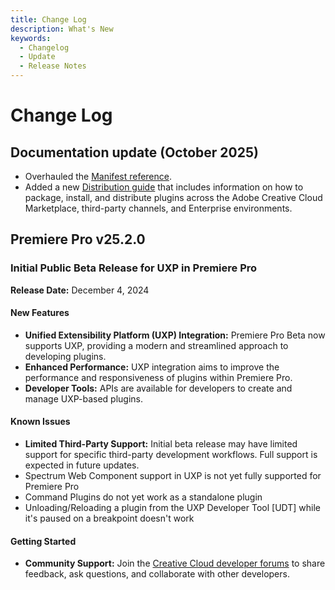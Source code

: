 ```yaml
---
title: Change Log
description: What's New
keywords:
  - Changelog
  - Update
  - Release Notes
---
```


# Change Log

## Documentation update (October 2025)

- Overhauled the [Manifest reference](../plugins/concepts/manifest/index.md).
- Added a new [Distribution guide](../resources/distribution/overview/index.md) that includes information on how to package, install, and distribute plugins across the Adobe Creative Cloud Marketplace, third-party channels, and Enterprise environments.

## Premiere Pro v25.2.0

### Initial Public Beta Release for UXP in Premiere Pro

**Release Date:** December 4, 2024

#### New Features

- **Unified Extensibility Platform (UXP) Integration:** Premiere Pro Beta now supports UXP, providing a modern and streamlined approach to developing plugins.
- **Enhanced Performance:** UXP integration aims to improve the performance and responsiveness of plugins within Premiere Pro.
- **Developer Tools:** APIs are available for developers to create and manage UXP-based plugins.

#### Known Issues

- **Limited Third-Party Support:** Initial beta release may have limited support for specific third-party development workflows. Full support is expected in future updates.
- Spectrum Web Component support in UXP is not yet fully supported for Premiere Pro
- Command Plugins do not yet work as a standalone plugin
- Unloading/Reloading a plugin from the UXP Developer Tool [UDT] while it's paused on a breakpoint doesn't work

#### Getting Started

- **Community Support:** Join the [Creative Cloud developer forums](https://forums.creativeclouddeveloper.com/) to share feedback, ask questions, and collaborate with other developers.

